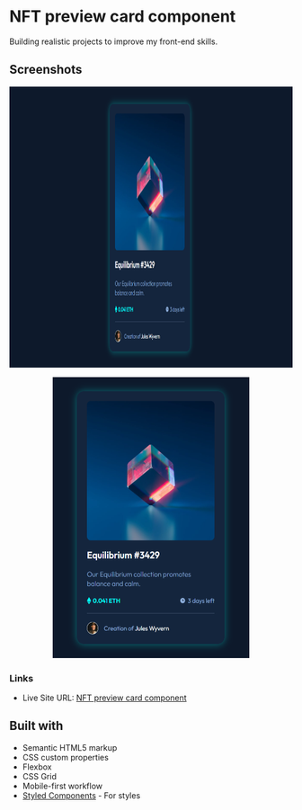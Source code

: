 # NFT preview card component

Building realistic projects to improve my front-end skills.

## Screenshots

<img width="1000" height="500" src="screenshots/ss-desktop.png">
<p align="center">
<img width="350" height="500" src="screenshots/ss-mobile.png">
</p>

### Links

- Live Site URL: [NFT preview card component](https://interactive-rat1ng-component.netlify.app/)

## Built with

- Semantic HTML5 markup
- CSS custom properties
- Flexbox
- CSS Grid
- Mobile-first workflow
- [Styled Components](https://styled-components.com/) - For styles
